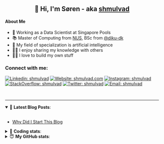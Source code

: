 <h2 align="center">
	👋 Hi, I'm Søren - aka <a href="https://shmulvad.com">shmulvad</a>
</h2>

#### About Me
- 🤖 Working as a Data Scientist at Singapore Pools
- 📚 Master of Computing from [NUS], BSc from [@diku-dk]
- 🧠 My field of specialization is artificial intelligence
- 👨‍🏫 I enjoy sharing my knowledge with others
- 👨‍💻 I love to build my own stuff

### Connect with me:

[![Linkedin: shmulvad](https://img.shields.io/badge/shmulvad-blue?style=flat&logo=Linkedin&logoColor=white)][linkedin]
[![Website: shmulvad.com](https://img.shields.io/badge/shmulvad.com-47CCCC?&style=flat&logo=Google-Chrome&logoColor=white)][website]
[![Instagram: shmulvad](https://img.shields.io/badge/-@shmulvad-purple?style=flat&logo=Instagram&logoColor=white)][instagram]
[![StackOverflow: shmulvad](https://img.shields.io/badge/shmulvad-FE7A16?style=flat&logo=stack-overflow&logoColor=white)][stackOverflow]
[![Twitter: shmulvad](https://img.shields.io/badge/@shmulvad-1ca0f1?style=flat&logo=twitter&logoColor=white)][twitter]
[![Email: shmulvad](https://img.shields.io/badge/shmulvad-D14836?style=flat&logo=gmail&logoColor=white)][mail]

<br />

---

<details open>
 <summary>📕 <b>Latest Blog Posts</b>: </summary>

<br>

<!-- BLOG-POST-LIST:START -->
- [Why Did I Start This Blog](https://shmulvad.com/blog/why-did-start-this-blog)
<!-- BLOG-POST-LIST:END -->

</details>

<!-- --- -->

<details>
 <summary>🤖 <b>Coding stats</b>: </summary>

<br>

NOTE: Doesn't track coding at work or work done in environments such as Jupyter Notebooks.

<!--START_SECTION:waka-->
![Code Time](http://img.shields.io/badge/Code%20Time-0%20secs-blue)

**I'm a Night 🦉** 

```text
🌞 Morning    83 commits     ██░░░░░░░░░░░░░░░░░░░░░░░   9.95% 
🌆 Daytime    285 commits    ████████░░░░░░░░░░░░░░░░░   34.17% 
🌃 Evening    292 commits    ████████░░░░░░░░░░░░░░░░░   35.01% 
🌙 Night      174 commits    █████░░░░░░░░░░░░░░░░░░░░   20.86%

```


📊 **This Week I Spent My Time On** 

```text
💬 Programming Languages: 
Python                   19 hrs 2 mins       ████████████████████░░░░░   82.55% 
Other                    2 hrs 24 mins       ██░░░░░░░░░░░░░░░░░░░░░░░   10.44% 
Markdown                 46 mins             ░░░░░░░░░░░░░░░░░░░░░░░░░   3.34% 
HTML                     20 mins             ░░░░░░░░░░░░░░░░░░░░░░░░░   1.45% 
YAML                     15 mins             ░░░░░░░░░░░░░░░░░░░░░░░░░   1.09%

🔥 Editors: 
VS Code                  20 hrs 1 min        █████████████████████░░░░   86.85% 
Zsh                      2 hrs 24 mins       ██░░░░░░░░░░░░░░░░░░░░░░░   10.42% 
Sublime Text             37 mins             ░░░░░░░░░░░░░░░░░░░░░░░░░   2.72%

🐱‍💻 Projects: 
overvaagning-sender      18 hrs 57 mins      ████████████████████░░░░░   82.24% 
hit-locator              2 hrs 10 mins       ██░░░░░░░░░░░░░░░░░░░░░░░   9.44% 
overvaagning-admin       49 mins             █░░░░░░░░░░░░░░░░░░░░░░░░   3.61% 
Unknown Project          37 mins             ░░░░░░░░░░░░░░░░░░░░░░░░░   2.72% 
search_string            27 mins             ░░░░░░░░░░░░░░░░░░░░░░░░░   1.97%

```


 Last Updated on 19/07/2022 18:52:02 UTC
<!--END_SECTION:waka-->

</details>

<!-- --- -->

<details>
 <summary>😇 <b>My GitHub stats</b>: </summary>

<br>

<img align="left" alt="shmulvad's Github Stats" src="https://github-readme-stats.vercel.app/api?username=shmulvad&show_icons=true&hide_border=true" />

</details>



[website]: https://shmulvad.com
[twitter]: https://twitter.com/shmulvad
[linkedin]: https://linkedin.com/in/shmulvad
[instagram]: https://instagram.com/shmulvad
[stackOverflow]: https://stackoverflow.com/users/9248793/shmulvad
[mail]: mailto:shmulvad@gmail.com
[@diku-dk]: https://github.com/diku-dk
[github]: https://github.com/shmulvad
[NUS]: https://www.nus.edu.sg